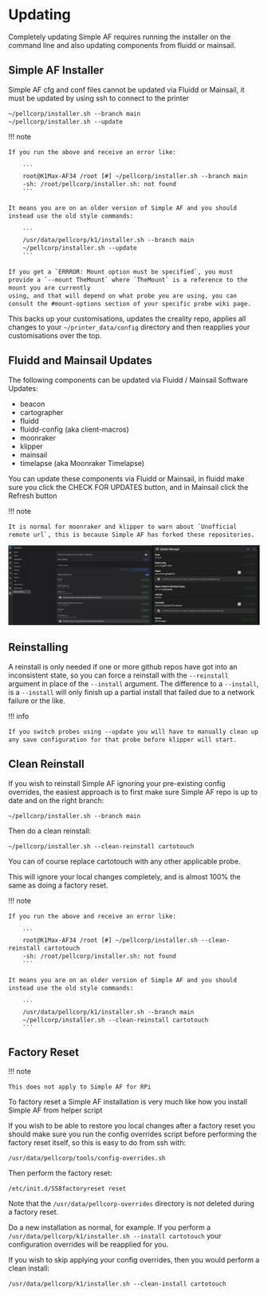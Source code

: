 # Updating

Completely updating Simple AF requires running the installer on the command line and also updating components
from fluidd or mainsail.

## Simple AF Installer

Simple AF cfg and conf files cannot be updated via Fluidd or Mainsail, it must be updated by using ssh to connect to the printer

```
~/pellcorp/installer.sh --branch main
~/pellcorp/installer.sh --update
```

!!! note

    If you run the above and receive an error like:

        ```
        root@K1Max-AF34 /root [#] ~/pellcorp/installer.sh --branch main
        -sh: /root/pellcorp/installer.sh: not found
        ```

    It means you are on an older version of Simple AF and you should instead use the old style commands:

        ```
        /usr/data/pellcorp/k1/installer.sh --branch main
        ~/pellcorp/installer.sh --update
        ```

    If you get a `ERRROR: Mount option must be specified`, you must provide a `--mount TheMount` where `TheMount` is a reference to the mount you are currently
    using, and that will depend on what probe you are using, you can consult the #mount-options section of your specific probe wiki page.

This backs up your customisations, updates the creality repo, applies all changes to your `~/printer_data/config` directory and then reapplies your customisations over the top.

## Fluidd and Mainsail Updates

The following components can be updated via Fluidd / Mainsail Software Updates:

- beacon
- cartographer
- fluidd
- fluidd-config (aka client-macros)
- moonraker
- klipper
- mainsail
- timelapse (aka Moonraker Timelapse)

You can update these components via Fluidd or Mainsail, in fluidd make sure you click the CHECK FOR UPDATES button, and in Mainsail click the Refresh button

!!! note

    It is normal for moonraker and klipper to warn about `Unofficial remote url`, this is because Simple AF has forked these repositories.

![image](assets/images/update_software.png)

## Reinstalling

A reinstall is only needed if one or more github repos have got into an inconsistent state, so you can force a reinstall with the `--reinstall` argument in place of the `--install` argument.  The difference to a `--install`, is a `--install` will only finish up a partial install that failed due to a network failure or the like.

!!! info

    If you switch probes using --update you will have to manually clean up any save configuration for that probe before klipper will start.

## Clean Reinstall

If you wish to reinstall Simple AF ignoring your pre-existing config overrides, the easiest approach is to first make sure Simple AF repo is up to date and on the right branch:

```
~/pellcorp/installer.sh --branch main
```

Then do a clean reinstall:

```
~/pellcorp/installer.sh --clean-reinstall cartotouch
```

You can of course replace cartotouch with any other applicable probe.

This will ignore your local changes completely, and is almost 100% the same as doing a factory reset.

!!! note

    If you run the above and receive an error like:

        ```
        root@K1Max-AF34 /root [#] ~/pellcorp/installer.sh --clean-reinstall cartotouch
        -sh: /root/pellcorp/installer.sh: not found
        ```

    It means you are on an older version of Simple AF and you should instead use the old style commands:

        ```
        /usr/data/pellcorp/k1/installer.sh --branch main
        ~/pellcorp/installer.sh --clean-reinstall cartotouch
        ```

## Factory Reset

!!! note

    This does not apply to Simple AF for RPi

To factory reset a Simple AF installation is very much like how you install Simple AF from helper script

If you wish to be able to restore you local changes after a factory reset you should make sure you run the config overrides script before performing the factory reset itself, so this is easy to do from ssh with:

```
/usr/data/pellcorp/tools/config-overrides.sh
```

Then perform the factory reset:

```
/etc/init.d/S58factoryreset reset
```

Note that the `/usr/data/pellcorp-overrides` directory is not deleted during a factory reset.

Do a new installation as normal, for example.   If you perform a `/usr/data/pellcorp/k1/installer.sh --install cartotouch` your configuration overrides will be reapplied for you.

If you wish to skip applying your config overrides, then you would perform a clean install:

```
/usr/data/pellcorp/k1/installer.sh --clean-install cartotouch
```
